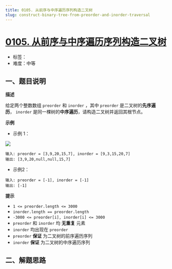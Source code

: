 ```yaml
---
title: 0105. 从前序与中序遍历序列构造二叉树
slug: construct-binary-tree-from-preorder-and-inorder-traversal
---
```


# [0105. 从前序与中序遍历序列构造二叉树](https://leetcode.cn/problems/construct-binary-tree-from-preorder-and-inorder-traversal/)

- 标签：
- 难度：中等

## 一、题目说明

**描述**

给定两个整数数组 `preorder` 和 `inorder` ，其中 `preorder` 是二叉树的**先序遍历**， `inorder` 是同一棵树的**中序遍历**，请构造二叉树并返回其根节点。

**示例**

* 示例 1：

![](https://cdn.jsdelivr.net/gh/wecdn/img_0/2023/202304272122791.jpg)

```text
输入: preorder = [3,9,20,15,7], inorder = [9,3,15,20,7]
输出: [3,9,20,null,null,15,7]
```

* 示例2：

```text
输入: preorder = [-1], inorder = [-1]
输出: [-1]
```

**提示**

* `1 <= preorder.length <= 3000`
* `inorder.length == preorder.length`
* `-3000 <= preorder[i], inorder[i] <= 3000`
* `preorder` 和 `inorder` 均 **无重复** 元素
* `inorder` 均出现在 `preorder`
* `preorder` **保证** 为二叉树的前序遍历序列
* `inorder` **保证** 为二叉树的中序遍历序列

## 二、解题思路
